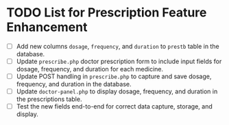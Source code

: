 # TODO List for Prescription Feature Enhancement

- [ ] Add new columns `dosage`, `frequency`, and `duration` to `prestb` table in the database.
- [ ] Update `prescribe.php` doctor prescription form to include input fields for dosage, frequency, and duration for each medicine.
- [ ] Update POST handling in `prescribe.php` to capture and save dosage, frequency, and duration in the database.
- [ ] Update `doctor-panel.php` to display dosage, frequency, and duration in the prescriptions table.
- [ ] Test the new fields end-to-end for correct data capture, storage, and display.

